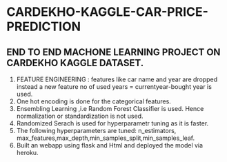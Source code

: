 # CARDEKHO-KAGGLE-CAR-PRICE-PREDICTION
## END TO END MACHONE LEARNING PROJECT ON CARDEKHO KAGGLE DATASET.
1. FEATURE ENGINEERING : features like car name and year are dropped instead a new feature no of used years = currentyear-bought year is used.
2. One hot encoding is done for the categorical features.
3. Ensembling Learning ,i.e Random Forest Classifier is used. Hence normalization or standardization is not used.
4. Randomized Serach is used for hyperparametr tuning as it is faster.
5. The following hyperparameters are tuned: n_estimators, max_features,max_depth,min_samples_split,min_samples_leaf.
6. Built an webapp using flask and Html and deployed the model via heroku.
